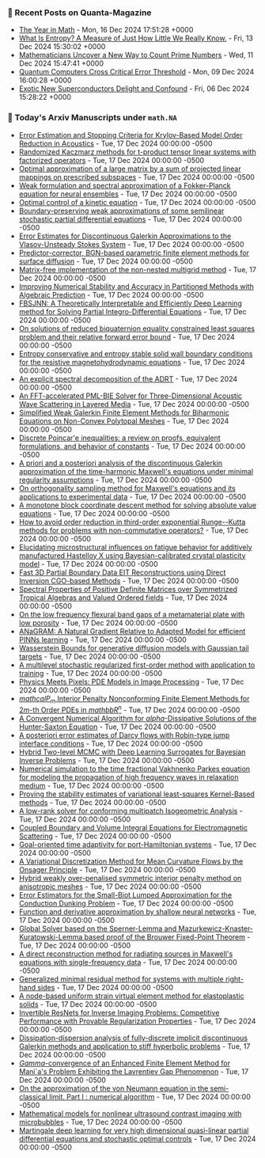 ### 📝 Recent Posts on Quanta-Magazine
<!-- quanta starts -->
* <a href="https://www.quantamagazine.org/the-year-in-math-20241216/">The Year in Math</a> - Mon, 16 Dec 2024 17:51:28 +0000
* <a href="https://www.quantamagazine.org/what-is-entropy-a-measure-of-just-how-little-we-really-know-20241213/">What Is Entropy? A Measure of Just How Little We Really Know.</a> - Fri, 13 Dec 2024 15:30:02 +0000
* <a href="https://www.quantamagazine.org/mathematicians-uncover-a-new-way-to-count-prime-numbers-20241211/">Mathematicians Uncover a New Way to Count Prime Numbers</a> - Wed, 11 Dec 2024 15:47:41 +0000
* <a href="https://www.quantamagazine.org/quantum-computers-cross-critical-error-threshold-20241209/">Quantum Computers Cross Critical Error Threshold</a> - Mon, 09 Dec 2024 16:00:28 +0000
* <a href="https://www.quantamagazine.org/exotic-new-superconductors-delight-and-confound-20241206/">Exotic New Superconductors Delight and Confound</a> - Fri, 06 Dec 2024 15:28:22 +0000
<!-- quanta ends -->

### 📝 Today's Arxiv Manuscripts under ``math.NA``
<!-- arxiv-math-na starts -->
* <a href="https://arxiv.org/abs/2412.10559">Error Estimation and Stopping Criteria for Krylov-Based Model Order Reduction in Acoustics</a> - Tue, 17 Dec 2024 00:00:00 -0500
* <a href="https://arxiv.org/abs/2412.10583">Randomized Kaczmarz methods for t-product tensor linear systems with factorized operators</a> - Tue, 17 Dec 2024 00:00:00 -0500
* <a href="https://arxiv.org/abs/2412.10614">Optimal approximation of a large matrix by a sum of projected linear mappings on prescribed subspaces</a> - Tue, 17 Dec 2024 00:00:00 -0500
* <a href="https://arxiv.org/abs/2412.10676">Weak formulation and spectral approximation of a Fokker-Planck equation for neural ensembles</a> - Tue, 17 Dec 2024 00:00:00 -0500
* <a href="https://arxiv.org/abs/2412.10747">Optimal control of a kinetic equation</a> - Tue, 17 Dec 2024 00:00:00 -0500
* <a href="https://arxiv.org/abs/2412.10800">Boundary-preserving weak approximations of some semilinear stochastic partial differential equations</a> - Tue, 17 Dec 2024 00:00:00 -0500
* <a href="https://arxiv.org/abs/2412.10828">Error Estimates for Discontinuous Galerkin Approximations to the Vlasov-Unsteady Stokes System</a> - Tue, 17 Dec 2024 00:00:00 -0500
* <a href="https://arxiv.org/abs/2412.10887">Predictor-corrector, BGN-based parametric finite element methods for surface diffusion</a> - Tue, 17 Dec 2024 00:00:00 -0500
* <a href="https://arxiv.org/abs/2412.10910">Matrix-free implementation of the non-nested multigrid method</a> - Tue, 17 Dec 2024 00:00:00 -0500
* <a href="https://arxiv.org/abs/2412.10911">Improving Numerical Stability and Accuracy in Partitioned Methods with Algebraic Prediction</a> - Tue, 17 Dec 2024 00:00:00 -0500
* <a href="https://arxiv.org/abs/2412.11010">FBSJNN: A Theoretically Interpretable and Efficiently Deep Learning method for Solving Partial Integro-Differential Equations</a> - Tue, 17 Dec 2024 00:00:00 -0500
* <a href="https://arxiv.org/abs/2412.11059">On solutions of reduced biquaternion equality constrained least squares problem and their relative forward error bound</a> - Tue, 17 Dec 2024 00:00:00 -0500
* <a href="https://arxiv.org/abs/2412.11132">Entropy conservative and entropy stable solid wall boundary conditions for the resistive magnetohydrodynamic equations</a> - Tue, 17 Dec 2024 00:00:00 -0500
* <a href="https://arxiv.org/abs/2412.11151">An explicit spectral decomposition of the ADRT</a> - Tue, 17 Dec 2024 00:00:00 -0500
* <a href="https://arxiv.org/abs/2412.11162">An FFT-accelerated PML-BIE Solver for Three-Dimensional Acoustic Wave Scattering in Layered Media</a> - Tue, 17 Dec 2024 00:00:00 -0500
* <a href="https://arxiv.org/abs/2412.11315">Simplified Weak Galerkin Finite Element Methods for Biharmonic Equations on Non-Convex Polytopal Meshes</a> - Tue, 17 Dec 2024 00:00:00 -0500
* <a href="https://arxiv.org/abs/2412.11796">Discrete Poincar'e inequalities: a review on proofs, equivalent formulations, and behavior of constants</a> - Tue, 17 Dec 2024 00:00:00 -0500
* <a href="https://arxiv.org/abs/2412.11798">A priori and a posteriori analysis of the discontinuous Galerkin approximation of the time-harmonic Maxwell's equations under minimal regularity assumptions</a> - Tue, 17 Dec 2024 00:00:00 -0500
* <a href="https://arxiv.org/abs/2412.11825">On orthogonality sampling method for Maxwell's equations and its applications to experimental data</a> - Tue, 17 Dec 2024 00:00:00 -0500
* <a href="https://arxiv.org/abs/2412.11833">A monotone block coordinate descent method for solving absolute value equations</a> - Tue, 17 Dec 2024 00:00:00 -0500
* <a href="https://arxiv.org/abs/2412.11920">How to avoid order reduction in third-order exponential Runge--Kutta methods for problems with non-commutative operators?</a> - Tue, 17 Dec 2024 00:00:00 -0500
* <a href="https://arxiv.org/abs/2412.10405">Elucidating microstructural influences on fatigue behavior for additively manufactured Hastelloy X using Bayesian-calibrated crystal plasticity model</a> - Tue, 17 Dec 2024 00:00:00 -0500
* <a href="https://arxiv.org/abs/2412.10520">Fast 3D Partial Boundary Data EIT Reconstructions using Direct Inversion CGO-based Methods</a> - Tue, 17 Dec 2024 00:00:00 -0500
* <a href="https://arxiv.org/abs/2412.10602">Spectral Properties of Positive Definite Matrices over Symmetrized Tropical Algebras and Valued Ordered fields</a> - Tue, 17 Dec 2024 00:00:00 -0500
* <a href="https://arxiv.org/abs/2412.10641">On the low frequency flexural band gaps of a metamaterial plate with low porosity</a> - Tue, 17 Dec 2024 00:00:00 -0500
* <a href="https://arxiv.org/abs/2412.10782">ANaGRAM: A Natural Gradient Relative to Adapted Model for efficient PINNs learning</a> - Tue, 17 Dec 2024 00:00:00 -0500
* <a href="https://arxiv.org/abs/2412.11251">Wasserstein Bounds for generative diffusion models with Gaussian tail targets</a> - Tue, 17 Dec 2024 00:00:00 -0500
* <a href="https://arxiv.org/abs/2412.11630">A multilevel stochastic regularized first-order method with application to training</a> - Tue, 17 Dec 2024 00:00:00 -0500
* <a href="https://arxiv.org/abs/2412.11946">Physics Meets Pixels: PDE Models in Image Processing</a> - Tue, 17 Dec 2024 00:00:00 -0500
* <a href="https://arxiv.org/abs/1710.07678">$mathcal{P}_m$ Interior Penalty Nonconforming Finite Element Methods for $2m$-th Order PDEs in $mathbb{R}^n$</a> - Tue, 17 Dec 2024 00:00:00 -0500
* <a href="https://arxiv.org/abs/2303.08763">A Convergent Numerical Algorithm for $alpha$-Dissipative Solutions of the Hunter-Saxton Equation</a> - Tue, 17 Dec 2024 00:00:00 -0500
* <a href="https://arxiv.org/abs/2304.14287">A posteriori error estimates of Darcy flows with Robin-type jump interface conditions</a> - Tue, 17 Dec 2024 00:00:00 -0500
* <a href="https://arxiv.org/abs/2307.01463">Hybrid Two-level MCMC with Deep Learning Surrogates for Bayesian Inverse Problems</a> - Tue, 17 Dec 2024 00:00:00 -0500
* <a href="https://arxiv.org/abs/2310.09509">Numerical simulation to the time fractional Vakhnenko Parkes equation for modeling the propagation of high frequency waves in relaxation medium</a> - Tue, 17 Dec 2024 00:00:00 -0500
* <a href="https://arxiv.org/abs/2312.07080">Proving the stability estimates of variational least-squares Kernel-Based methods</a> - Tue, 17 Dec 2024 00:00:00 -0500
* <a href="https://arxiv.org/abs/2312.08736">A low-rank solver for conforming multipatch Isogeometric Analysis</a> - Tue, 17 Dec 2024 00:00:00 -0500
* <a href="https://arxiv.org/abs/2403.17731">Coupled Boundary and Volume Integral Equations for Electromagnetic Scattering</a> - Tue, 17 Dec 2024 00:00:00 -0500
* <a href="https://arxiv.org/abs/2404.02641">Goal-oriented time adaptivity for port-Hamiltonian systems</a> - Tue, 17 Dec 2024 00:00:00 -0500
* <a href="https://arxiv.org/abs/2404.11935">A Variational Discretization Method for Mean Curvature Flows by the Onsager Principle</a> - Tue, 17 Dec 2024 00:00:00 -0500
* <a href="https://arxiv.org/abs/2404.15288">Hybrid weakly over-penalised symmetric interior penalty method on anisotropic meshes</a> - Tue, 17 Dec 2024 00:00:00 -0500
* <a href="https://arxiv.org/abs/2406.12047">Error Estimators for the Small-Biot Lumped Approximation for the Conduction Dunking Problem</a> - Tue, 17 Dec 2024 00:00:00 -0500
* <a href="https://arxiv.org/abs/2407.05078">Function and derivative approximation by shallow neural networks</a> - Tue, 17 Dec 2024 00:00:00 -0500
* <a href="https://arxiv.org/abs/2407.18816">Global Solver based on the Sperner-Lemma and Mazurkewicz-Knaster-Kuratowski-Lemma based proof of the Brouwer Fixed-Point Theorem</a> - Tue, 17 Dec 2024 00:00:00 -0500
* <a href="https://arxiv.org/abs/2408.03826">A direct reconstruction method for radiating sources in Maxwell's equations with single-frequency data</a> - Tue, 17 Dec 2024 00:00:00 -0500
* <a href="https://arxiv.org/abs/2408.05513">Generalized minimal residual method for systems with multiple right-hand sides</a> - Tue, 17 Dec 2024 00:00:00 -0500
* <a href="https://arxiv.org/abs/2409.10808">A node-based uniform strain virtual element method for elastoplastic solids</a> - Tue, 17 Dec 2024 00:00:00 -0500
* <a href="https://arxiv.org/abs/2409.13482">Invertible ResNets for Inverse Imaging Problems: Competitive Performance with Provable Regularization Properties</a> - Tue, 17 Dec 2024 00:00:00 -0500
* <a href="https://arxiv.org/abs/2410.05901">Dissipation-dispersion analysis of fully-discrete implicit discontinuous Galerkin methods and application to stiff hyperbolic problems</a> - Tue, 17 Dec 2024 00:00:00 -0500
* <a href="https://arxiv.org/abs/2410.06434">$Gamma$-convergence of an Enhanced Finite Element Method for Mani`a's Problem Exhibiting the Lavrentiev Gap Phenomenon</a> - Tue, 17 Dec 2024 00:00:00 -0500
* <a href="https://arxiv.org/abs/2405.13436">On the approximation of the von Neumann equation in the semi-classical limit. Part I : numerical algorithm</a> - Tue, 17 Dec 2024 00:00:00 -0500
* <a href="https://arxiv.org/abs/2408.06108">Mathematical models for nonlinear ultrasound contrast imaging with microbubbles</a> - Tue, 17 Dec 2024 00:00:00 -0500
* <a href="https://arxiv.org/abs/2408.14395">Martingale deep learning for very high dimensional quasi-linear partial differential equations and stochastic optimal controls</a> - Tue, 17 Dec 2024 00:00:00 -0500
<!-- arxiv-math-na ends -->
